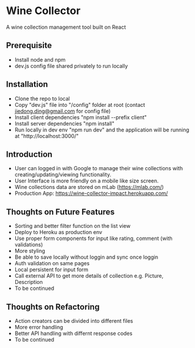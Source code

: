 # Wine Collector
A wine collection management tool built on React

## Prerequisite
- Install node and npm
- dev.js config file shared privately to run locally

## Installation
- Clone the repo to local
- Copy "dev.js" file into "/config" folder at root (contact jiedong.ding@gmail.com for config file)
- Install client dependencies "npm install --prefix client"
- Install server dependencies "npm install"
- Run locally in dev env "npm run dev" and the application will be running at "http://localhost:3000/"

## Introduction
- User can logged in with Google to manage their wine collections with creating/updating/viewing functionality.
- User Interface is more friendly on a mobile like size screen.
- Wine collections data are stored on mLab (https://mlab.com/)
- Production App: https://wine-collector-impact.herokuapp.com/

## Thoughts on Future Features
- Sorting and better filter function on the list view
- Deploy to Heroku as production env
- Use proper form components for input like rating, comment (with validations)
- More styling
- Be able to save locally without loggin and sync once loggin
- Auth validation on same pages
- Local persistent for input form
- Call external API to get more details of collection e.g. Picture, Description
- To be continued

## Thoughts on Refactoring
- Action creators can be divided into different files
- More error handling
- Better API handling with differnt response codes
- To be continued